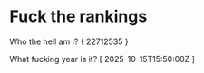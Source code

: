 # Fuck the rankings

Who the hell am I?
{ 22712535 }

What fucking year is it?
[ 2025-10-15T15:50:00Z ]
